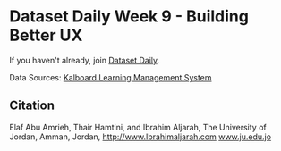 # Dataset Daily Week 9 - Building Better UX

If you haven't already, join [Dataset Daily](https://www.datasetdaily.com).

Data Sources: [Kalboard Learning Management System](https://www.kaggle.com/aljarah/xAPI-Edu-Data)

## Citation

Elaf Abu Amrieh, Thair Hamtini, and Ibrahim Aljarah, The University of Jordan, Amman, Jordan, http://www.Ibrahimaljarah.com
www.ju.edu.jo
